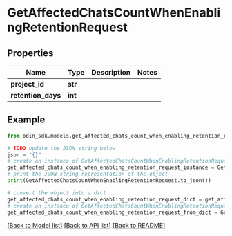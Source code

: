 # GetAffectedChatsCountWhenEnablingRetentionRequest


## Properties

Name | Type | Description | Notes
------------ | ------------- | ------------- | -------------
**project_id** | **str** |  | 
**retention_days** | **int** |  | 

## Example

```python
from odin_sdk.models.get_affected_chats_count_when_enabling_retention_request import GetAffectedChatsCountWhenEnablingRetentionRequest

# TODO update the JSON string below
json = "{}"
# create an instance of GetAffectedChatsCountWhenEnablingRetentionRequest from a JSON string
get_affected_chats_count_when_enabling_retention_request_instance = GetAffectedChatsCountWhenEnablingRetentionRequest.from_json(json)
# print the JSON string representation of the object
print(GetAffectedChatsCountWhenEnablingRetentionRequest.to_json())

# convert the object into a dict
get_affected_chats_count_when_enabling_retention_request_dict = get_affected_chats_count_when_enabling_retention_request_instance.to_dict()
# create an instance of GetAffectedChatsCountWhenEnablingRetentionRequest from a dict
get_affected_chats_count_when_enabling_retention_request_from_dict = GetAffectedChatsCountWhenEnablingRetentionRequest.from_dict(get_affected_chats_count_when_enabling_retention_request_dict)
```
[[Back to Model list]](../README.md#documentation-for-models) [[Back to API list]](../README.md#documentation-for-api-endpoints) [[Back to README]](../README.md)


